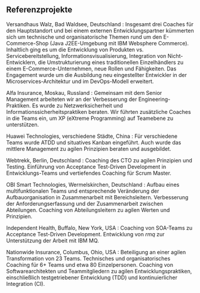 ## Referenzprojekte

Versandhaus Walz, Bad Waldsee, Deutschland
: Insgesamt drei Coaches für den Hauptstandort und bei einem externen Entwicklungspartner kümmerten sich um technische und organisatorische Themen rund um den E-Commerce-Shop (Java J2EE-Umgebung mit IBM Websphere Commerce). Inhaltlich ging es um die Entwicklung von Produkten vs. Servicebereitstellung, Informationsvisualisierung, Integration von Nicht-Entwicklern, die Umstrukturierung eines traditionellen Einzelhändlers zu einem E-Commerce-Unternehmen, neue Rollen und Fähigkeiten. Das Engagement wurde um die Ausbildung neu eingestellter Entwickler in der Microservices-Architektur und im DevOps-Modell erweitert.

Alfa Insurance, Moskau, Russland
: Gemeinsam mit dem Senior Management arbeiteten wir an der Verbesserung der Engineering-Praktiken. Es wurde zu Netzwerksicherheit und Informationssicherheitspraktiken beraten. Wir führten zusätzliche Coaches in die Teams ein, um XP (eXtreme Programming) auf Teamebene zu unterstützen.

Huawei Technologies, verschiedene Städte, China
: Für verschiedene Teams wurde ATDD und situatives Kanban eingeführt. Auch wurde das mittlere Management zu agilen Prinzipien beraten und ausgebildet.

Webtrekk, Berlin, Deutschland
: Coaching des CTO zu agilen Prinzipien und Testing. Einführung von Acceptance Test-Driven Development in Entwicklungs-Teams und vertiefendes Coaching für Scrum Master.

OBI Smart Technologies, Wermelskirchen, Deutschland
: Aufbau eines multifunktionalen Teams und entsprechende Veränderung der Aufbauorganisation in Zusammenarbeit mit Bereichsleitern. Verbesserung der Anforderungserfassung und der Zusammenarbeit zwischen Abteilungen. Coaching von Abteilungsleitern zu agilen Werten und Prinzipien.

Independent Health, Buffalo, New York, USA
: Coaching von SOA-Teams zu Acceptance Test-Driven Development. Entwicklung von *rmq* zur Unterstützung der Arbeit mit IBM MQ.

Nationwide Insurance, Columbus, Ohio, USA
: Beteiligung an einer agilen Transformation von 23 Teams. Technisches und organisatorisches Coaching für 6+ Teams und etwa 80 Einzelpersonen. Coaching von Softwarearchitekten und Teammitgliedern zu agilen Entwicklungspraktiken, einschließlich testgetriebener Entwicklung (TDD) und kontinuierlicher Integration (CI).
